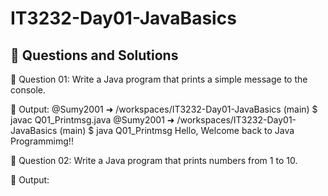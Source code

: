 # IT3232-Day01-JavaBasics
## 📝 Questions and Solutions
📌 Question 01:
Write a Java program that prints a simple message to the console.

📸 Output:
@Sumy2001 ➜ /workspaces/IT3232-Day01-JavaBasics (main) $ javac Q01_Printmsg.java
@Sumy2001 ➜ /workspaces/IT3232-Day01-JavaBasics (main) $ java Q01_Printmsg
Hello, Welcome back to Java Programmimg!!

📌 Question 02:
Write a Java program that prints numbers from 1 to 10.

📸 Output: 
